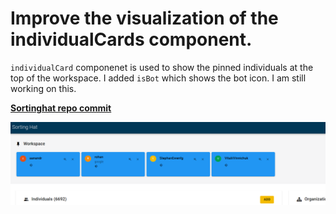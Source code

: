 #  Improve the visualization of the individualCards component.

`individualCard` componenet is used to show the pinned individuals at the top of the workspace. I added `isBot` which shows the bot icon. I am still working on this. 

**[Sortinghat repo commit](https://github.com/SteveKola/grimoirelab-sortinghat/commit/6749c0d76a4328255b87823971d327c5d2a8f3f2)**

![img](photos/iui.png)
